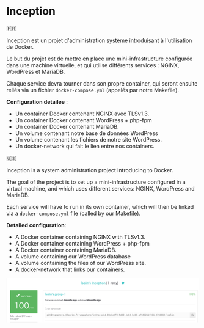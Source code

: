 # Inception

🇫🇷

Inception est un projet d'administration système introduisant à l'utilisation de Docker.

Le but du projet est de mettre en place une mini-infrastructure configurée dans une machine virtuelle, et qui utilise différents services : NGINX, WordPress et MariaDB.

Chaque service devra tourner dans son propre container, qui seront ensuite reliés via un fichier `docker-compose.yml` (appelés par notre Makefile).

__Configuration detailee__ :

* Un container Docker contenant NGINX avec TLSv1.3.
* Un container Docker contenant WordPress + php-fpm
* Un container Docker contenant MariaDB.
* Un volume contenant notre base de données WordPress
* Un volume contenant les fichiers de notre site WordPress.
* Un docker-network qui fait le lien entre nos containers.

🇺🇸

Inception is a system administration project introducing to Docker.

The goal of the project is to set up a mini-infrastructure configured in a virtual machine, and which uses different services: NGINX, WordPress and MariaDB.

Each service will have to run in its own container, which will then be linked via a `docker-compose.yml` file (called by our Makefile).

__Detailed configuration__:

* A Docker container containing NGINX with TLSv1.3.
* A Docker container containing WordPress + php-fpm
* A Docker container containing MariaDB.
* A volume containing our WordPress database
* A volume containing the files of our WordPress site.
* A docker-network that links our containers.

![Rating](rating.png)
